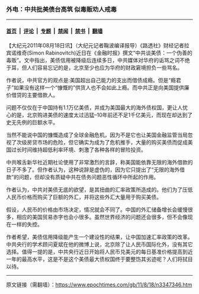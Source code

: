 ### 外电：中共批美债台高筑 似毒贩劝人戒毒

---

#### [首页](../../../..?n3347346) &nbsp;|&nbsp; [评论](../../../../../epoch-comment?n3347346) &nbsp;|&nbsp; [专题](../../../../../epoch-special?n3347346) &nbsp;|&nbsp; [禁闻](../../../../../epoch-news?n3347346) &nbsp;|&nbsp; [禁书](../../../../../books?n3347346) &nbsp;|&nbsp; [翻墙](https://github.com/gfw-breaker/nogfw/blob/master/README.md?n3347346)


<div class="post_content" id="artbody" itemprop="articleBody">
 <!-- article content begin -->
 <p>
  【大纪元2011年08月18日讯】（大纪元记者鞠波编译报导）《路透社》财经记者拉宾诺维奇(Simon Rabinovitch)近日在《金融时报》撰文“中共谈美债：一个伪善的毒贩”。文中指出，美债信用被降级后连续多日，中共媒体对华府的诟骂之词不绝于耳，但人们容易忘记的是，北京至少也应为华府的财政窘境担负一些骂名。
 </p>
 <p>
  作者说，中共官方的观点是:美国超出自己能力的支出而借债成瘾。但是“瘾君子”如果没有这样一个“慷慨的”供货人也不会如此上瘾。而中共正是向美国提供廉价借贷的主要借款人。
 </p>
 <p>
  问题不仅仅在于中国持有1.1万亿美债，并成为美国最大的海外债权国，更让人忧心的是，北京购进美债的速度太过迅猛–10年前还不足1千亿美元，而现在却达到了史无先例的巨额水平。
 </p>
 <p>
  当然不能说中国的慷慨造成了全球金融危机，因为不是它也让美国金融监管当局忽视了次级房贷市场的危险，但它确实为成为了危机推手，大量的购买美债而促成美国过长时间维持超低利率环境、刺激了各种各样的冒险投资。
 </p>
 <p>
  中共喉舌新华社近期社论使用了非常激烈的言辞，称美国能依靠无限的海外借款的日子不多了。但作者认为，这种说辞是虚伪的，因为它只提出了“无限的海外借款”的问题，但却没有质疑中共在债务问题恶性循环中所起的作用。
 </p>
 <p>
  作者认为，中共对美债无底的欲望，是其扭曲的汇率政策所造成的。他们为了压低人民币价格而购买了巨额的外汇，并将这些外汇大量用于购买美债。
 </p>
 <p>
  假设，人民币的价格由市场决定，情况就会不同了。中国的外汇储备增长会缓慢很多，相应的美国贸易赤字也会小很多。虽然世界经济的问题还会很多，但不会像现在一样的失控。
 </p>
 <p>
  作者希望，美债信用降级能产生一个建设性的结果，让中国加速汇率政策的改革。中共央行的学术顾问夏斌在他的微博上说，北京除了让人民币国际化外，没有其它选择。值得一提的是，中共央行近日开始将人民币兑美元的每日基准价格提高到近一年的最高水平，这是不是这个美债最大债权国终于要整饬其劣迹呢？人们将拭目以待。
 </p>
 <!-- article content end -->
 <div id="below_article_ad">
 </div>
</div>


---

原文链接（需翻墙）：https://www.epochtimes.com/gb/11/8/18/n3347346.htm